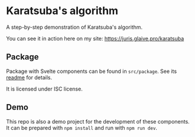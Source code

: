 # Karatsuba's algorithm

A step-by-step demonstration of Karatsuba's algorithm.

You can see it in action here on my site: https://juris.glaive.pro/karatsuba

## Package

Package with Svelte components can be found in `src/package`. See its
[readme](src/package/README.md) for details.

It is licensed under ISC license.

## Demo

This repo is also a demo project for the development of these components.
It can be prepared with `npm install` and run with `npm run dev`.

